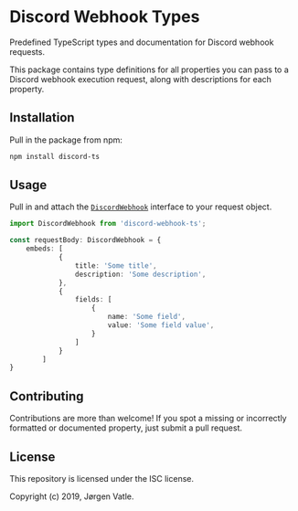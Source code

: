 # Discord Webhook Types
Predefined TypeScript types and documentation for Discord webhook requests.

This package contains type definitions for all properties you can pass to a Discord webhook execution request, along 
with descriptions for each property.

## Installation
Pull in the package from npm:
```bash
npm install discord-ts
``` 

## Usage
Pull in and attach the [`DiscordWebhook`](types/Webhook/index.d.ts) interface to your request object.
```typescript
import DiscordWebhook from 'discord-webhook-ts';

const requestBody: DiscordWebhook = {
    embeds: [
            {
                title: 'Some title',
                description: 'Some description',
            },
            {
                fields: [
                    {
                        name: 'Some field',
                        value: 'Some field value',
                    }
                ]
            }
        ]
} 
```

## Contributing
Contributions are more than welcome! If you spot a missing or incorrectly formatted or documented property, 
just submit a pull request.

## License
This repository is licensed under the ISC license.

Copyright (c) 2019, Jørgen Vatle.